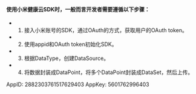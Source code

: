 #### 使用小米健康云SDK时，一般而言开发者需要遵循以下步骤：
- 1. 接入小米账号的SDK，通过OAuth的方式，获取用户的OAuth token。 
- 2. 使用appid和OAuth token初始化SDK。 
- 3. 根据DataType，创建DataSource。 
- 4. 将数据封装成DataPoint，将多个DataPoint封装成DataSet，然后上传。

AppID:
2882303761517629403
AppKey:
5601762996403